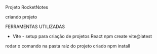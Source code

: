 Projeto RocketNotes

criando projeto

FERRAMENTAS UTILIZADAS

* Vite - setup para criação de projetos React
npm create vite@latest

rodar o comando na pasta raiz do projeto criado
npm install